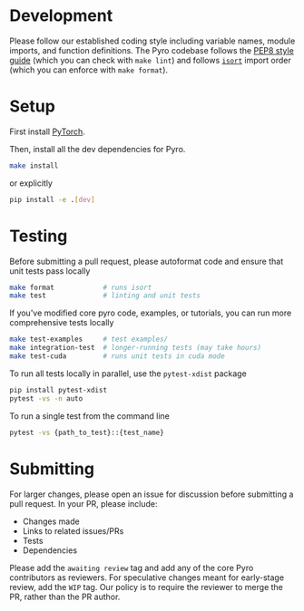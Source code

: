 # Development

Please follow our established coding style including variable names, module imports, and function definitions.
The Pyro codebase follows the [PEP8 style guide](https://www.python.org/dev/peps/pep-0008/)
(which you can check with `make lint`) and follows
[`isort`](https://github.com/timothycrosley/isort) import order (which you can enforce with `make format`).

# Setup

First install [PyTorch](http://pytorch.org/).

Then, install all the dev dependencies for Pyro.
```sh
make install
```
or explicitly
```sh
pip install -e .[dev]
```

# Testing

Before submitting a pull request, please autoformat code and ensure that unit tests pass locally
```sh
make format            # runs isort
make test              # linting and unit tests
```

If you've modified core pyro code, examples, or tutorials, you can run more comprehensive tests locally
```sh
make test-examples     # test examples/
make integration-test  # longer-running tests (may take hours)
make test-cuda         # runs unit tests in cuda mode
```

To run all tests locally in parallel, use the `pytest-xdist` package
```sh
pip install pytest-xdist
pytest -vs -n auto
```

To run a single test from the command line
```sh
pytest -vs {path_to_test}::{test_name}
```

# Submitting

For larger changes, please open an issue for discussion before submitting a pull request.
In your PR, please include:
- Changes made
- Links to related issues/PRs
- Tests
- Dependencies

Please add the `awaiting review` tag and add any of the core Pyro contributors as reviewers.
For speculative changes meant for early-stage review, add the `WIP` tag.
Our policy is to require the reviewer to merge the PR, rather than the PR author.
